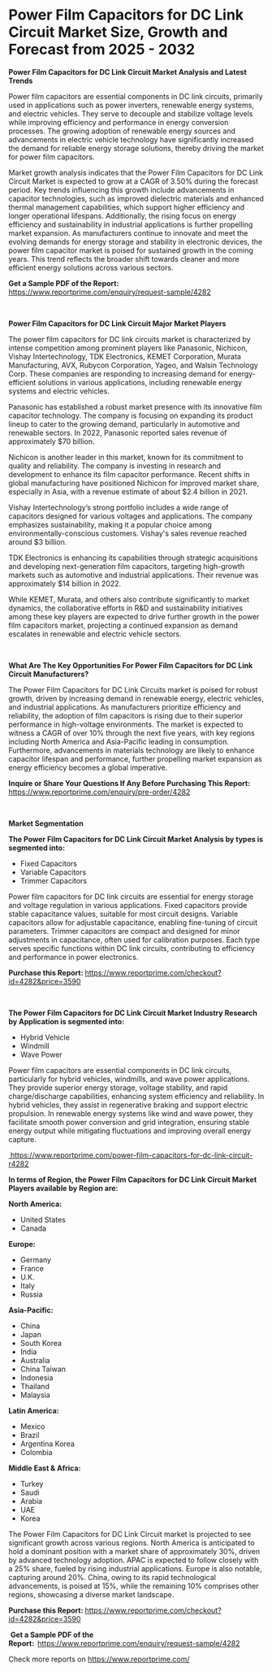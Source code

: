 <p><h1>Power Film Capacitors for DC Link Circuit Market Size, Growth and Forecast from 2025 - 2032</h1></p><p><strong>Power Film Capacitors for DC Link Circuit Market Analysis and Latest Trends</strong></p>
<p><p>Power film capacitors are essential components in DC link circuits, primarily used in applications such as power inverters, renewable energy systems, and electric vehicles. They serve to decouple and stabilize voltage levels while improving efficiency and performance in energy conversion processes. The growing adoption of renewable energy sources and advancements in electric vehicle technology have significantly increased the demand for reliable energy storage solutions, thereby driving the market for power film capacitors.</p><p>Market growth analysis indicates that the Power Film Capacitors for DC Link Circuit Market is expected to grow at a CAGR of 3.50% during the forecast period. Key trends influencing this growth include advancements in capacitor technologies, such as improved dielectric materials and enhanced thermal management capabilities, which support higher efficiency and longer operational lifespans. Additionally, the rising focus on energy efficiency and sustainability in industrial applications is further propelling market expansion. As manufacturers continue to innovate and meet the evolving demands for energy storage and stability in electronic devices, the power film capacitor market is poised for sustained growth in the coming years. This trend reflects the broader shift towards cleaner and more efficient energy solutions across various sectors.</p></p>
<p><strong>Get a Sample PDF of the Report:&nbsp;</strong> <a href="https://www.reportprime.com/enquiry/request-sample/4282?utm_campaign=3105&utm_medium=2&utm_source=Github&utm_content=ia&utm_term=19032025&utm_id=power-film-capacitors-for-dc-link-circuit">https://www.reportprime.com/enquiry/request-sample/4282</a></p>
<p>&nbsp;</p>
<p><strong>Power Film Capacitors for DC Link Circuit Major Market Players</strong></p>
<p><p>The power film capacitors for DC link circuits market is characterized by intense competition among prominent players like Panasonic, Nichicon, Vishay Intertechnology, TDK Electronics, KEMET Corporation, Murata Manufacturing, AVX, Rubycon Corporation, Yageo, and Walsin Technology Corp. These companies are responding to increasing demand for energy-efficient solutions in various applications, including renewable energy systems and electric vehicles.</p><p>Panasonic has established a robust market presence with its innovative film capacitor technology. The company is focusing on expanding its product lineup to cater to the growing demand, particularly in automotive and renewable sectors. In 2022, Panasonic reported sales revenue of approximately $70 billion.</p><p>Nichicon is another leader in this market, known for its commitment to quality and reliability. The company is investing in research and development to enhance its film capacitor performance. Recent shifts in global manufacturing have positioned Nichicon for improved market share, especially in Asia, with a revenue estimate of about $2.4 billion in 2021.</p><p>Vishay Intertechnology’s strong portfolio includes a wide range of capacitors designed for various voltages and applications. The company emphasizes sustainability, making it a popular choice among environmentally-conscious customers. Vishay's sales revenue reached around $3 billion.</p><p>TDK Electronics is enhancing its capabilities through strategic acquisitions and developing next-generation film capacitors, targeting high-growth markets such as automotive and industrial applications. Their revenue was approximately $14 billion in 2022.</p><p>While KEMET, Murata, and others also contribute significantly to market dynamics, the collaborative efforts in R&D and sustainability initiatives among these key players are expected to drive further growth in the power film capacitors market, projecting a continued expansion as demand escalates in renewable and electric vehicle sectors.</p></p>
<p>&nbsp;</p>
<p><strong>What Are The Key Opportunities For Power Film Capacitors for DC Link Circuit Manufacturers?</strong></p>
<p><p>The Power Film Capacitors for DC Link Circuits market is poised for robust growth, driven by increasing demand in renewable energy, electric vehicles, and industrial applications. As manufacturers prioritize efficiency and reliability, the adoption of film capacitors is rising due to their superior performance in high-voltage environments. The market is expected to witness a CAGR of over 10% through the next five years, with key regions including North America and Asia-Pacific leading in consumption. Furthermore, advancements in materials technology are likely to enhance capacitor lifespan and performance, further propelling market expansion as energy efficiency becomes a global imperative.</p></p>
<p><strong>Inquire or Share Your Questions If Any Before Purchasing This Report:</strong> <a href="https://www.reportprime.com/enquiry/pre-order/4282?utm_campaign=3105&utm_medium=2&utm_source=Github&utm_content=ia&utm_term=19032025&utm_id=power-film-capacitors-for-dc-link-circuit">https://www.reportprime.com/enquiry/pre-order/4282</a></p>
<p>&nbsp;</p>
<p><strong>Market Segmentation</strong></p>
<p><strong>The Power Film Capacitors for DC Link Circuit Market Analysis by types is segmented into:</strong></p>
<p><ul><li>Fixed Capacitors</li><li>Variable Capacitors</li><li>Trimmer Capacitors</li></ul></p>
<p><p>Power film capacitors for DC link circuits are essential for energy storage and voltage regulation in various applications. Fixed capacitors provide stable capacitance values, suitable for most circuit designs. Variable capacitors allow for adjustable capacitance, enabling fine-tuning of circuit parameters. Trimmer capacitors are compact and designed for minor adjustments in capacitance, often used for calibration purposes. Each type serves specific functions within DC link circuits, contributing to efficiency and performance in power electronics.</p></p>
<p><strong>Purchase this Report:&nbsp;</strong><a href="https://www.reportprime.com/checkout?id=4282&price=3590&utm_campaign=3105&utm_medium=2&utm_source=Github&utm_content=ia&utm_term=19032025&utm_id=power-film-capacitors-for-dc-link-circuit">https://www.reportprime.com/checkout?id=4282&price=3590</a></p>
<p>&nbsp;</p>
<p><strong>The Power Film Capacitors for DC Link Circuit Market Industry Research by Application is segmented into:</strong></p>
<p><ul><li>Hybrid Vehicle</li><li>Windmill</li><li>Wave Power</li></ul></p>
<p><p>Power film capacitors are essential components in DC link circuits, particularly for hybrid vehicles, windmills, and wave power applications. They provide superior energy storage, voltage stability, and rapid charge/discharge capabilities, enhancing system efficiency and reliability. In hybrid vehicles, they assist in regenerative braking and support electric propulsion. In renewable energy systems like wind and wave power, they facilitate smooth power conversion and grid integration, ensuring stable energy output while mitigating fluctuations and improving overall energy capture.</p></p>
<p><a href="https://www.reportprime.com/power-film-capacitors-for-dc-link-circuit-r4282?utm_campaign=3105&utm_medium=2&utm_source=Github&utm_content=ia&utm_term=19032025&utm_id=power-film-capacitors-for-dc-link-circuit">&nbsp;https://www.reportprime.com/power-film-capacitors-for-dc-link-circuit-r4282</a></p>
<p><strong>In terms of Region, the Power Film Capacitors for DC Link Circuit Market Players available by Region are:</strong></p>
<p>
    <p> <strong> North America: </strong>
        <ul>
            <li>United States</li>
            <li>Canada</li>
        </ul>
        </p> 
    <p> <strong> Europe: </strong>
        <ul>
            <li>Germany</li>
            <li>France</li>
            <li>U.K.</li>
            <li>Italy</li>
            <li>Russia</li>
        </ul>
        </p> 
    <p> <strong> Asia-Pacific: </strong>
        <ul>
            <li>China</li>
            <li>Japan</li>
            <li>South Korea</li>
            <li>India</li>
            <li>Australia</li>
            <li>China Taiwan</li>
            <li>Indonesia</li>
            <li>Thailand</li>
            <li>Malaysia</li>
        </ul>
        </p> 
    <p> <strong> Latin America: </strong>
        <ul>
            <li>Mexico</li>
            <li>Brazil</li>
            <li>Argentina Korea</li>
            <li>Colombia</li>
        </ul>
        </p> 
    <p> <strong> Middle East & Africa: </strong>
        <ul>
            <li>Turkey</li>
            <li>Saudi</li>
            <li>Arabia</li>
            <li>UAE</li>
            <li>Korea</li>
        </ul>
    </p>
    </p>
<p><p>The Power Film Capacitors for DC Link Circuit market is projected to see significant growth across various regions. North America is anticipated to hold a dominant position with a market share of approximately 30%, driven by advanced technology adoption. APAC is expected to follow closely with a 25% share, fueled by rising industrial applications. Europe is also notable, capturing around 20%. China, owing to its rapid technological advancements, is poised at 15%, while the remaining 10% comprises other regions, showcasing a diverse market landscape.</p></p>
<p><strong>Purchase this Report: </strong><a href="https://www.reportprime.com/checkout?id=4282&price=3590&utm_campaign=3105&utm_medium=2&utm_source=Github&utm_content=ia&utm_term=19032025&utm_id=power-film-capacitors-for-dc-link-circuit">https://www.reportprime.com/checkout?id=4282&price=3590</a></p>
<p>&nbsp;<strong>Get a Sample PDF of the Report:&nbsp;&nbsp;</strong><a href="https://www.reportprime.com/enquiry/request-sample/4282?utm_campaign=3105&utm_medium=2&utm_source=Github&utm_content=ia&utm_term=19032025&utm_id=power-film-capacitors-for-dc-link-circuit">https://www.reportprime.com/enquiry/request-sample/4282</a></p>
<p><strong></strong></p>
<p>Check more reports on <a href="https://www.reportprime.com/?utm_campaign=3105&utm_medium=2&utm_source=Github&utm_content=ia&utm_term=19032025&utm_id=power-film-capacitors-for-dc-link-circuit">https://www.reportprime.com/</a></p>